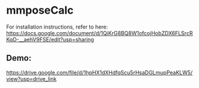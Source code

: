 # mmposeCalc

For installation instructions, refer to here: https://docs.google.com/document/d/1QiKrG8BQ8W1ofcojHobZDX6FLSrcRKqD-__aehV9FSE/edit?usp=sharing


## Demo:
https://drive.google.com/file/d/1hpHX1dXHdfqScu5rHsaDGLmupPeaKLW5/view?usp=drive_link
